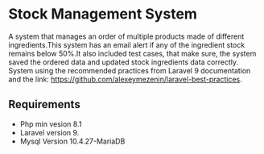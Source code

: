 
# Stock Management System

A system that manages an order of multiple products made of different ingredients.This system has an email alert if any of the ingredient stock remains below 50%.It also included test cases, that make sure, the system saved the ordered data and updated stock ingredients data correctly.
System using the recommended practices from Laravel 9 documentation and the link: https://github.com/alexeymezenin/laravel-best-practices.


## Requirements

- Php min vesion 8.1
- Laravel version 9.
- Mysql Version 10.4.27-MariaDB
